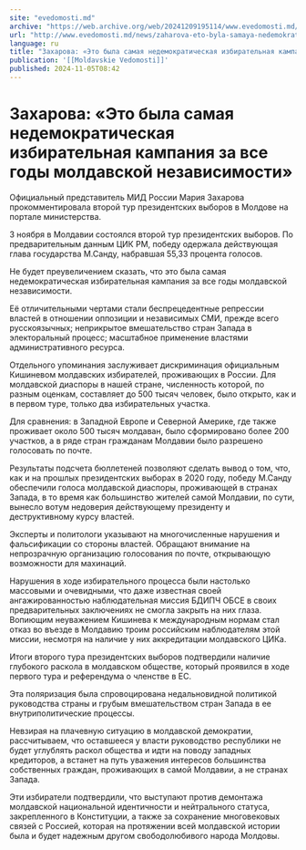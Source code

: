 ```yaml
---
site: "evedomosti.md"
archive: "https://web.archive.org/web/20241209195114/www.evedomosti.md/news/zaharova-eto-byla-samaya-nedemokraticheskaya-izbiratelnaya-k"
url: "http://www.evedomosti.md/news/zaharova-eto-byla-samaya-nedemokraticheskaya-izbiratelnaya-k"
language: ru
title: "Захарова: «Это была самая недемократическая избирательная кампания за все годы молдавской независимости»"
publication: '[[Moldavskie Vedomosti]]'
published: 2024-11-05T08:42
---
```


# Захарова: «Это была самая недемократическая избирательная кампания за все годы молдавской независимости»

Официальный представитель МИД России Мария Захарова прокомментировала второй тур президентских выборов в Молдове на портале министерства.

3 ноября в Молдавии состоялся второй тур президентских выборов. По предварительным данным ЦИК РМ, победу одержала действующая глава государства М.Санду, набравшая 55,33 процента голосов.

Не будет преувеличением сказать, что это была самая недемократическая избирательная кампания за все годы молдавской независимости.

Её отличительными чертами стали беспрецедентные репрессии властей в отношении оппозиции и независимых СМИ, прежде всего русскоязычных; неприкрытое вмешательство стран Запада в электоральный процесс; масштабное применение властями административного ресурса.

Отдельного упоминания заслуживает дискриминация официальным Кишиневом молдавских избирателей, проживающих в России. Для молдавской диаспоры в нашей стране, численность которой, по разным оценкам, составляет до 500 тысяч человек, было открыто, как и в первом туре, только два избирательных участка.

Для сравнения: в Западной Европе и Северной Америке, где также проживает около 500 тысяч молдаван, было сформировано более 200 участков, а в ряде стран гражданам Молдавии было разрешено голосовать по почте.

Результаты подсчета бюллетеней позволяют сделать вывод о том, что, как и на прошлых президентских выборах в 2020 году, победу М.Санду обеспечили голоса молдавской диаспоры, проживающей в странах Запада, в то время как большинство жителей самой Молдавии, по сути, вынесло вотум недоверия действующему президенту и деструктивному курсу властей.

Эксперты и политологи указывают на многочисленные нарушения и фальсификации со стороны властей. Обращают внимание на непрозрачную организацию голосования по почте, открывающую возможности для махинаций.

Нарушения в ходе избирательного процесса были настолько массовыми и очевидными, что даже известная своей ангажированностью наблюдательная миссия БДИПЧ ОБСЕ в своих предварительных заключениях не смогла закрыть на них глаза. Вопиющим неуважением Кишинева к международным нормам стал отказ во въезде в Молдавию троим российским наблюдателям этой миссии, несмотря на наличие у них аккредитации молдавского ЦИКа.

Итоги второго тура президентских выборов подтвердили наличие глубокого раскола в молдавском обществе, который проявился в ходе первого тура и референдума о членстве в ЕС.

Эта поляризация была спровоцирована недальновидной политикой руководства страны и грубым вмешательством стран Запада в ее внутриполитические процессы.

Невзирая на плачевную ситуацию в молдавской демократии, рассчитываем, что оставшееся у власти руководство республики не будет углублять раскол общества и идти на поводу западных кредиторов, а встанет на путь уважения интересов большинства собственных граждан, проживающих в самой Молдавии, а не странах Запада.

Эти избиратели подтвердили, что выступают против демонтажа молдавской национальной идентичности и нейтрального статуса, закрепленного в Конституции, а также за сохранение многовековых связей с Россией, которая на протяжении всей молдавской истории была и будет надежным другом свободолюбивого народа Молдовы.